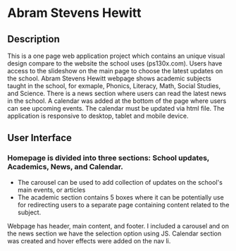 # Abram Stevens Hewitt


## Description

This is a one page web application project which contains an unique visual design compare to the website the school uses (ps130x.com). Users have access to the slideshow on the main page to choose the latest updates on the school. Abram Stevens Hewitt webpage shows academic subjects taught in the school, for exmaple, Phonics, Literacy, Math, Social Studies, and Science. There is a news section where users can read the latest news in the school. A calendar was added at the bottom of the page where users can see upcoming events. The calendar must be updated via html file. The application is responsive to desktop, tablet and mobile device.

## User Interface

### Homepage is divided into three sections: School updates, Academics, News, and Calendar.

- The carousel can be used to add collection of updates on the school's main events, or articles 
- The academic section contains 5 boxes where it can be potentially use for redirecting users to a separate page containing content related to the subject.



Webpage has header, main content, and footer.
I included a carousel and on the news section we have the selection option using JS.
Calendar section was created and hover effects were added on the nav  li.
